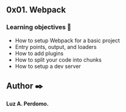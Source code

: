 ##  0x01. Webpack

###   Learning objectives :open_book:

-   How to setup Webpack for a basic project
-   Entry points, output, and loaders
-   How to add plugins
-   How to split your code into chunks
-   How to setup a dev server



## Author :black_nib:
**Luz A. Perdomo.**
